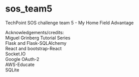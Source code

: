 # sos_team5
TechPoint SOS challenge team 5 - My Home Field Advantage

Acknowledgements/credits: <br />
Miguel Grinberg Tutorial Series <br />
Flask and Flask-SQLAlchemy <br />
React and bootstrap-React <br />
Socket.IO <br />
Google OAuth-2 <br />
AWS-Educate <br />
SQLite<br />

